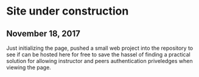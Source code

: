 # Site under construction
## November 18, 2017
Just initializing the page, pushed a small web project into the repository to see if can be hosted here for free to save the hassel of finding a practical solution for allowing instructor and peers authentication priveledges when viewing the page.
